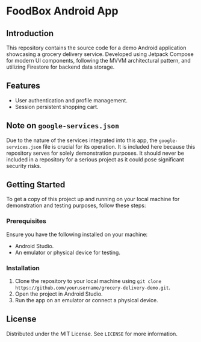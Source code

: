 # FoodBox Android App

## Introduction

This repository contains the source code for a demo Android application showcasing a grocery delivery service. Developed using Jetpack Compose for modern UI components, following the MVVM architectural pattern, and utilizing Firestore for backend data storage.

## Features

- User authentication and profile management.
- Session persistent shopping cart.

## Note on `google-services.json`

Due to the nature of the services integrated into this app, the `google-services.json` file is crucial for its operation. It is included here because this repository serves for solely demonstration purposes. It should never be included in a repository for a serious project as it could pose significant security risks.

## Getting Started

To get a copy of this project up and running on your local machine for demonstration and testing purposes, follow these steps:

### Prerequisites

Ensure you have the following installed on your machine:

- Android Studio.
- An emulator or physical device for testing.

### Installation

1. Clone the repository to your local machine using `git clone https://github.com/yourusername/grocery-delivery-demo.git`.
2. Open the project in Android Studio.
3. Run the app on an emulator or connect a physical device.




## License

Distributed under the MIT License. See `LICENSE` for more information.
